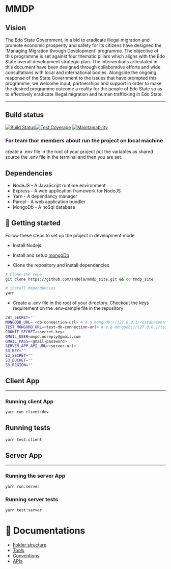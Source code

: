 # MMDP

## Vision

The Edo State Government, in a bid to eradicate illegal migration and promote economic prosperity and safety for its citizens have designed the ‘Managing Migration through Development’ programme. The objective of this programme is set against four thematic pillars which aligns with the Edo State overall development strategic plan. The interventions articulated in this document have been designed through collaborative efforts and wide consultations with local and international bodies. Alongside the ongoing response of the State Government to the issues that have prompted this programme, we welcome input, partnerships and support in order to make the desired programme outcome a reality for the people of Edo State so as to effectively eradicate Illegal migration and human trafficking in Edo State.

---

## Build status
[![Build Status](https://travis-ci.org/andela/mmdp_site.svg?branch=develop)](https://travis-ci.org/andela/mmdp_site)[![Test Coverage](https://api.codeclimate.com/v1/badges/144a347123fc9ec7f179/test_coverage)](https://codeclimate.com/github/andela/mmdp_site/test_coverage) [![Maintainability](https://api.codeclimate.com/v1/badges/144a347123fc9ec7f179/maintainability)](https://codeclimate.com/github/andela/mmdp_site/maintainability)

### For team thor members about run the project on local machine

create a .env file in the root of your project
put the variables as shared
source the .env file in the terminal
and then you are set.

## Dependencies

- NodeJS - A JavaScript runtime environment
- Express - A web application framework for NodeJS
- Yarn - A dependancy manager
- Parcel - A web application bundler
- MongoDb - A noSql database


## 🚀 Getting started

Follow these steps to set up the project in development mode

- Install Nodejs

- Install and setup [mongoDb](https://www.mongodb.com/)

- Clone the repository and install dependancies

```bash
# Clone the repo
git clone https://github.com/andela/mmdp_site.git && cd mmdp_site

# install dependancies
yarn
```

- Create a .env file in the root of your directory. Checkout the keys requirement on the .env-sample file in the repository

```bash
JWT_SECRET=''
MONGODB_URL= <db-connection-url> # e.g mongodb://127.0.0.1/<databasename>
TEST_MONGODB_URL=<test-db-connection-url> # e.g mongodb://127.0.0.1/test-mmdp-cms
COOKIE_SECRET=<secret-key>
GMAIL_USER=mmpd.noreply@gmail.com
GMAIL_PASS=<gmail-password>
SERVER_APP_API_URL=<server-url>
S3_KEY=""
S3_SECRET=""
S3_BUCKET=""
S3_REGION=""
```

## Client App

---

### Running client App

```bash
yarn run client:dev
```

## Running tests

```bash
yarn test:client
```

## Server App

---

### Running the server App

```bash
yarn run:server
```

### Running server tests

```bash
yarn test:server
```

# 📖 Documentations

- [Folder structure](https://github.com/andela/mmdp_site/wiki/File-Structure)
- [Tools](https://github.com/andela/mmdp_site/wiki/Tools)
- [Conventions](https://github.com/andela/mmdp_site/wiki/Conventions)
- [APIs](https://github.com/andela/mmdp_site/wiki/APIs)
